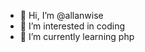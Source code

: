 - 👋 Hi, I’m @allanwise
- 👀 I’m interested in coding
- 🌱 I’m currently learning php

<!---
allanwise/allanwise is a ✨ special ✨ repository because its `README.md` (this file) appears on your GitHub profile.
You can click the Preview link to take a look at your changes.
--->
